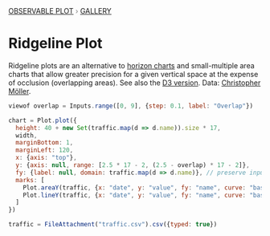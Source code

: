 <div style="color: grey; font: 13px/25.5px var(--sans-serif); text-transform: uppercase;"><h1 style="display: none;">Plot: Ridgeline Plot</h1><a href="/plot">Observable Plot</a> › <a href="/@observablehq/plot-gallery">Gallery</a></div>

# Ridgeline Plot

Ridgeline plots are an alternative to [horizon charts](/@observablehq/plot-horizon) and small-multiple area charts that allow greater precision for a given vertical space at the expense of occlusion (overlapping areas). See also the [D3 version](/@d3/ridgeline-plot). Data: [Christopher Möller](https://gist.github.com/chrtze/c74efb46cadb6a908bbbf5227934bfea).

```js
viewof overlap = Inputs.range([0, 9], {step: 0.1, label: "Overlap"})
```

```js echo
chart = Plot.plot({
  height: 40 + new Set(traffic.map(d => d.name)).size * 17,
  width,
  marginBottom: 1,
  marginLeft: 120,
  x: {axis: "top"},
  y: {axis: null, range: [2.5 * 17 - 2, (2.5 - overlap) * 17 - 2]},
  fy: {label: null, domain: traffic.map(d => d.name)}, // preserve input order
  marks: [
    Plot.areaY(traffic, {x: "date", y: "value", fy: "name", curve: "basis", sort: "date", fill: "#ccc"}),
    Plot.lineY(traffic, {x: "date", y: "value", fy: "name", curve: "basis", sort: "date", strokeWidth: 1})
  ]
})
```

```js echo
traffic = FileAttachment("traffic.csv").csv({typed: true})
```

